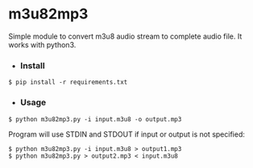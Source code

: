 # m3u82mp3
Simple module to convert m3u8 audio stream to complete audio file. It works with python3.
* ### Install
```
$ pip install -r requirements.txt
```
* ### Usage
```
$ python m3u82mp3.py -i input.m3u8 -o output.mp3
```

Program will use STDIN and STDOUT if input or output is not specified:
```
$ python m3u82mp3.py -i input.m3u8 > output1.mp3
$ python m3u82mp3.py > output2.mp3 < input.m3u8
```
